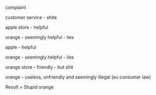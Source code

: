 complaint

customer service - shite

apple store - helpful

orange - seemingly helpful - lies

apple - helpful

orange - seemingly helpful - lies

orange store - friendly - but shit

orange - useless, unfriendly and seemingly illegal (eu consumer law)

Result = Stupid orange